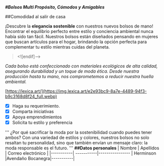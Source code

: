 ***#Bolsos Multi Propósito, Cómodos y Amigables***

##Comodidad al salir de casa

¡Descubre la **elegancia sostenible** con nuestros nuevos bolsos de mano! Encontrar el equilibrio perfecto entre estilo y conciencia ambiental nunca había sido tan fácil. Nuestros bolsos están diseñados pensando en mujeres que buscan artículos para el hogar, brindando la opción perfecta para complementar tu estilo mientras cuidas del planeta.

><![endif]-->

*Cada bolso está confeccionado con materiales ecológicos de alta calidad, asegurando durabilidad y un toque de moda ética. Desde nuestra producción hasta tu mano, nos comprometemos a reducir nuestra huella ambiental.*

[https://lexica.art/](https://img.lexica.art/e2e93bc9-8a7e-4489-94f3-b9c3168d8f24_full.webp)

- [X] Haga su requerimiento.
- [X] Comparta iniciativas
- [X] Apoya emprendimientos
- [X] Solicita tu estilo y preferencia

'''
¿Por qué sacrificar la moda por la sostenibilidad cuando puedes tener ambos? Con una variedad de estilos y colores, nuestros bolsos no solo resaltan tu personalidad, sino que también envían un mensaje claro: la moda responsable es el futuro. 
'''
 **##Datos personales**
| Nombre | Apellidos | Correo electrónico |
|-----------| -----------|----------------
| Herminson |Avendaño Bocanegra|-----------|
